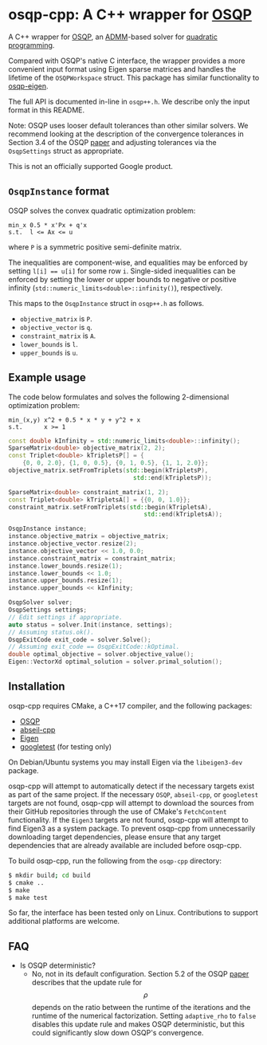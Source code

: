 # osqp-cpp: A C++ wrapper for [OSQP](https://osqp.org/)

A C++ wrapper for [OSQP](https://github.com/oxfordcontrol/osqp), an
[ADMM](http://stanford.edu/~boyd/admm.html)-based solver for
[quadratic programming](https://en.wikipedia.org/wiki/Quadratic_programming).

Compared with OSQP's native C interface, the wrapper provides a more convenient
input format using Eigen sparse matrices and handles the lifetime of the
`OSQPWorkspace` struct. This package has similar functionality to
[osqp-eigen](https://github.com/robotology/osqp-eigen).

The full API is documented in-line in `osqp++.h`. We describe only the input
format in this README.

Note: OSQP uses looser default tolerances than other similar solvers. We
recommend looking at the description of the convergence tolerances in Section
3.4 of the OSQP [paper](https://arxiv.org/abs/1711.08013) and adjusting
tolerances via the `OsqpSettings` struct as appropriate.

This is not an officially supported Google product.

## `OsqpInstance` format

OSQP solves the convex quadratic optimization problem:

```
min_x 0.5 * x'Px + q'x
s.t.  l <= Ax <= u
```

where `P` is a symmetric positive semi-definite matrix.

The inequalities are component-wise, and equalities may be enforced by setting
`l[i] == u[i]` for some row `i`. Single-sided inequalities can be enforced by
setting the lower or upper bounds to negative or positive infinity
(`std::numeric_limits<double>::infinity()`), respectively.

This maps to the `OsqpInstance` struct in `osqp++.h` as follows.

-   `objective_matrix` is `P`.
-   `objective_vector` is `q`.
-   `constraint_matrix` is `A`.
-   `lower_bounds` is `l`.
-   `upper_bounds` is `u`.

## Example usage

The code below formulates and solves the following 2-dimensional optimization
problem:

```
min_(x,y) x^2 + 0.5 * x * y + y^2 + x
s.t.      x >= 1
```

```C++
const double kInfinity = std::numeric_limits<double>::infinity();
SparseMatrix<double> objective_matrix(2, 2);
const Triplet<double> kTripletsP[] = {
    {0, 0, 2.0}, {1, 0, 0.5}, {0, 1, 0.5}, {1, 1, 2.0}};
objective_matrix.setFromTriplets(std::begin(kTripletsP),
                                   std::end(kTripletsP));

SparseMatrix<double> constraint_matrix(1, 2);
const Triplet<double> kTripletsA[] = {{0, 0, 1.0}};
constraint_matrix.setFromTriplets(std::begin(kTripletsA),
                                      std::end(kTripletsA));

OsqpInstance instance;
instance.objective_matrix = objective_matrix;
instance.objective_vector.resize(2);
instance.objective_vector << 1.0, 0.0;
instance.constraint_matrix = constraint_matrix;
instance.lower_bounds.resize(1);
instance.lower_bounds << 1.0;
instance.upper_bounds.resize(1);
instance.upper_bounds << kInfinity;

OsqpSolver solver;
OsqpSettings settings;
// Edit settings if appropriate.
auto status = solver.Init(instance, settings);
// Assuming status.ok().
OsqpExitCode exit_code = solver.Solve();
// Assuming exit_code == OsqpExitCode::kOptimal.
double optimal_objective = solver.objective_value();
Eigen::VectorXd optimal_solution = solver.primal_solution();
```

## Installation

osqp-cpp requires CMake, a C++17 compiler, and the following packages:

- [OSQP](https://github.com/oxfordcontrol/osqp)
- [abseil-cpp](https://github.com/abseil/abseil-cpp)
- [Eigen](http://eigen.tuxfamily.org/index.php?title=Main_Page)
- [googletest](https://github.com/google/googletest) (for testing only)

On Debian/Ubuntu systems you may install Eigen via the `libeigen3-dev` package.

osqp-cpp will attempt to automatically detect if the necessary targets exist as
part of the same project. If the necessary `OSQP`, `abseil-cpp`, or `googletest`
targets are not found, osqp-cpp will attempt to download the sources from their
GitHub repositories through the use of CMake's `FetchContent` functionality. If
the `Eigen3` targets are not found, osqp-cpp will attempt to find Eigen3 as a
system package. To prevent osqp-cpp from unnecessarily downloading target
dependencies, please ensure that any target dependencies that are already
available are included before osqp-cpp.

To build osqp-cpp, run the following from the `osqp-cpp` directory:

```sh
$ mkdir build; cd build
$ cmake ..
$ make
$ make test
```

So far, the interface has been tested only on Linux. Contributions to support
additional platforms are welcome.

## FAQ

-   Is OSQP deterministic?
    -   No, not in its default configuration. Section 5.2 of the OSQP
        [paper](https://arxiv.org/abs/1711.08013) describes that the update rule
        for $$\rho$$ depends on the ratio between the runtime of the iterations
        and the runtime of the numerical factorization. Setting `adaptive_rho`
        to `false` disables this update rule and makes OSQP deterministic, but
        this could significantly slow down OSQP's convergence.
